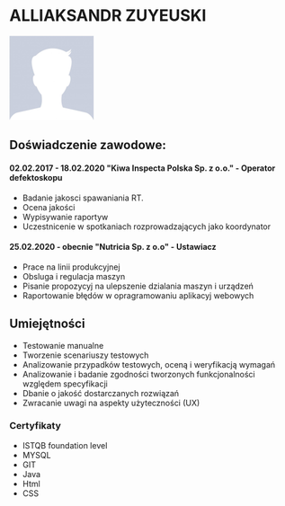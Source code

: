 # ALLIAKSANDR ZUYEUSKI

<img src="img\user_img.jpg" alt="pic" style="width:150px;"/>

## Doświadczenie zawodowe: 
#### 02.02.2017 - 18.02.2020 "Kiwa Inspecta Polska Sp. z o.o."  - Operator defektoskopu </br>
* Badanie jakosci spawaniania RT.
* Ocena jakości 
* Wypisywanie raportyw
* Uczestnicenie w spotkaniach rozprowadzających jako koordynator
#### 25.02.2020 - obecnie "Nutricia Sp. z o.o" - Ustawiacz
* Prace na linii produkcyjnej
* Obsluga i regulacja maszyn
* Pisanie propozycyj na ulepszenie dzialania maszyn i urządzeń
* Raportowanie błędów w opragramowaniu aplikacyj webowych
## Umiejętności
* Testowanie manualne
* Tworzenie scenariuszy testowych
* Analizowanie przypadków testowych, oceną i weryfikacją wymagań
* Analizowanie i badanie zgodności tworzonych funkcjonalności względem specyfikacji
* Dbanie o jakość dostarczanych rozwiązań
* Zwracanie uwagi na aspekty użyteczności (UX)
### Certyfikaty
* ISTQB foundation level
* MYSQL
* GIT
* Java
* Html
* CSS
